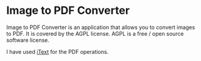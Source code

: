 # Image to PDF Converter

Image to PDF Converter is an application that allows you to convert images to PDF. It is covered by the AGPL license.
AGPL is a free / open source software license.

I have used [iText](http://itextpdf.com/) for the PDF operations.